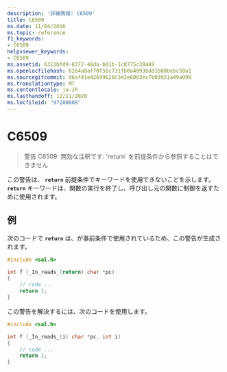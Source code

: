 ```yaml
---
description: '詳細情報: C6509'
title: C6509
ms.date: 11/04/2016
ms.topic: reference
f1_keywords:
- C6509
helpviewer_keywords:
- C6509
ms.assetid: 6311bfd9-8372-48da-b01b-1c8775c38449
ms.openlocfilehash: 6264a0aff0f56c731fb0a4893bdd1b80bebc50a1
ms.sourcegitcommit: d6af41e42699628c3e2e6063ec7b03931a49a098
ms.translationtype: MT
ms.contentlocale: ja-JP
ms.lasthandoff: 12/11/2020
ms.locfileid: "97288608"
---
```

# <a name="c6509"></a>C6509

> 警告 C6509: 無効な注釈です: 'return' を前提条件から参照することはできません

この警告は、 **`return`**  前提条件でキーワードを使用できないことを示します。 **`return`** キーワードは、関数の実行を終了し、呼び出し元の関数に制御を返すために使用されます。

## <a name="example"></a>例

次のコードで **`return`** は、が事前条件で使用されているため、この警告が生成されます。

```cpp
#include <sal.h>

int f (_In_reads_(return) char *pc)
{
    // code ...
    return 1;
}
```

この警告を解決するには、次のコードを使用します。

```cpp
#include <sal.h>

int f (_In_reads_(i) char *pc, int i)
{
    // code ...
    return 1;
}
```
